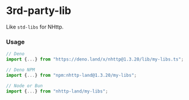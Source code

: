 # 3rd-party-lib

Like `std-libs` for NHttp.

### Usage

```ts
// Deno
import {...} from "https://deno.land/x/nhttp@1.3.20/lib/my-libs.ts";

// Deno NPM
import {...} from "npm:nhttp-land@1.3.20/my-libs";

// Node or Bun
import {...} from "nhttp-land/my-libs";
```
